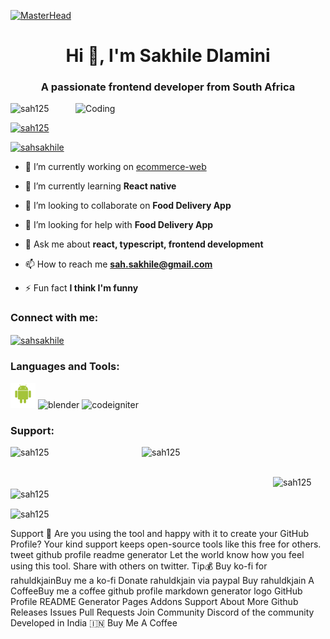 [![MasterHead](https://1.bp.blogspot.com/-7A4WynwLsMw/XbBpCXG8fHI/AAAAAAAAMt4/uOa1bpLskYgrwGbllhSu2SDj_Mig8SXJQCLcBGAsYHQ/s1600/2000_600px.gif)](https://rishavchanda.io)

<h1 align="center">Hi 👋, I'm Sakhile Dlamini</h1>
<h3 align="center">A passionate frontend developer from South Africa</h3>

<img align="right" alt="Coding" width="400" src="https://cdn.dribbble.com/users/1162077/screenshots/3848914/programmer.gif">

<p align="left"> <img src="https://komarev.com/ghpvc/?username=sah125&label=Profile%20views&color=0e75b6&style=flat" alt="sah125" /> </p>

<p align="left"> <a href="https://github.com/ryo-ma/github-profile-trophy"><img src="https://github-profile-trophy.vercel.app/?username=sah125" alt="sah125" /></a> </p>

<p align="left"> <a href="https://twitter.com/sahsakhile" target="blank"><img src="https://img.shields.io/twitter/follow/sahsakhile?logo=twitter&style=for-the-badge" alt="sahsakhile" /></a> </p>

- 🔭 I’m currently working on [ecommerce-web](https://github.com/sah125/ecommerce-web)

- 🌱 I’m currently learning **React native**

- 👯 I’m looking to collaborate on **Food Delivery App**

- 🤝 I’m looking for help with **Food Delivery App**

- 💬 Ask me about **react, typescript, frontend development**

- 📫 How to reach me **sah.sakhile@gmail.com**

- ⚡ Fun fact **I think I'm funny**

<h3 align="left">Connect with me:</h3>
<p align="left">
<a href="https://twitter.com/sahsakhile" target="blank"><img align="center" src="https://raw.githubusercontent.com/rahuldkjain/github-profile-readme-generator/master/src/images/icons/Social/twitter.svg" alt="sahsakhile" height="30" width="40" /></a>
</p>

<h3 align="left">Languages and Tools:</h3>
<p align="left"> 
  <img src="https://raw.githubusercontent.com/devicons/devicon/master/icons/android/android-original-wordmark.svg" alt="android" width="40" height="40"/>
  <img src="https://download.blender.org/branding/community/blender_community_badge_white.svg" alt="blender" width="40" height="40"/>
  <img src="https://cdn.worldvectorlogo.com/logos/codeigniter.svg" alt="codeigniter" width="40" height="40"/>
  <!-- Add other language and tool icons here -->
</p>

<h3 align="left">Support:</h3>
<p>
  <a href="https://www.buymeacoffee.com/sah125"><img align="left" src="https://cdn.buymeacoffee.com/buttons/v2/default-yellow.png" height="50" width="210" alt="sah125" /></a>
  <a href="https://ko-fi.com/sah125"><img align="left" src="https://cdn.ko-fi.com/cdn/kofi3.png?v=3" height="50" width="210" alt="sah125" /></a>
</p>

<br><br>

<p><img align="left" src="https://github-readme-stats.vercel.app/api/top-langs?username=sah125&show_icons=true&locale=en&layout=compact" alt="sah125" /></p>

<p>&nbsp;<img align="center" src="https://github-readme-stats.vercel.app/api?username=sah125&show_icons=true&locale=en" alt="sah125" /></p>

<p><img align="center" src="https://github-readme-streak-stats.herokuapp.com/?user=sah125&" alt="sah125" /></p>

Support 🙏
Are you using the tool and happy with it to create your GitHub Profile?
Your kind support keeps open-source tools like this free for others.
tweet github profile readme generator
Let the world know how you feel using this tool. Share with others on twitter.
Tip💰
Buy ko-fi for rahuldkjainBuy me a ko-fi
Donate rahuldkjain via paypal
Buy rahuldkjain A CoffeeBuy me a coffee
github profile markdown generator logo
GitHub Profile README Generator
Pages
Addons
Support
About
More
Github
Releases
Issues
Pull Requests
Join Community
Discord of the community
Developed in India 🇮🇳
Buy Me A Coffee
